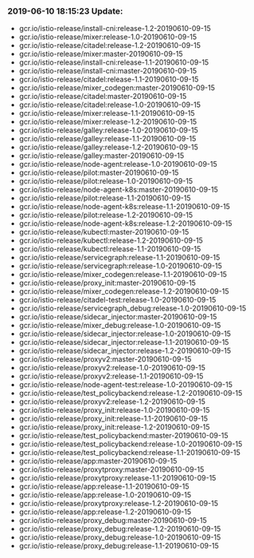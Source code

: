 ### 2019-06-10 18:15:23 Update:

- gcr.io/istio-release/install-cni:release-1.2-20190610-09-15
- gcr.io/istio-release/mixer:release-1.0-20190610-09-15
- gcr.io/istio-release/citadel:release-1.2-20190610-09-15
- gcr.io/istio-release/mixer:master-20190610-09-15
- gcr.io/istio-release/install-cni:release-1.1-20190610-09-15
- gcr.io/istio-release/install-cni:master-20190610-09-15
- gcr.io/istio-release/citadel:release-1.1-20190610-09-15
- gcr.io/istio-release/mixer_codegen:master-20190610-09-15
- gcr.io/istio-release/citadel:master-20190610-09-15
- gcr.io/istio-release/citadel:release-1.0-20190610-09-15
- gcr.io/istio-release/mixer:release-1.1-20190610-09-15
- gcr.io/istio-release/mixer:release-1.2-20190610-09-15
- gcr.io/istio-release/galley:release-1.0-20190610-09-15
- gcr.io/istio-release/galley:release-1.1-20190610-09-15
- gcr.io/istio-release/galley:release-1.2-20190610-09-15
- gcr.io/istio-release/galley:master-20190610-09-15
- gcr.io/istio-release/node-agent:release-1.0-20190610-09-15
- gcr.io/istio-release/pilot:master-20190610-09-15
- gcr.io/istio-release/pilot:release-1.0-20190610-09-15
- gcr.io/istio-release/node-agent-k8s:master-20190610-09-15
- gcr.io/istio-release/pilot:release-1.1-20190610-09-15
- gcr.io/istio-release/node-agent-k8s:release-1.1-20190610-09-15
- gcr.io/istio-release/pilot:release-1.2-20190610-09-15
- gcr.io/istio-release/node-agent-k8s:release-1.2-20190610-09-15
- gcr.io/istio-release/kubectl:master-20190610-09-15
- gcr.io/istio-release/kubectl:release-1.2-20190610-09-15
- gcr.io/istio-release/kubectl:release-1.1-20190610-09-15
- gcr.io/istio-release/servicegraph:release-1.1-20190610-09-15
- gcr.io/istio-release/servicegraph:release-1.0-20190610-09-15
- gcr.io/istio-release/mixer_codegen:release-1.1-20190610-09-15
- gcr.io/istio-release/proxy_init:master-20190610-09-15
- gcr.io/istio-release/mixer_codegen:release-1.2-20190610-09-15
- gcr.io/istio-release/citadel-test:release-1.0-20190610-09-15
- gcr.io/istio-release/servicegraph_debug:release-1.0-20190610-09-15
- gcr.io/istio-release/sidecar_injector:master-20190610-09-15
- gcr.io/istio-release/mixer_debug:release-1.0-20190610-09-15
- gcr.io/istio-release/sidecar_injector:release-1.0-20190610-09-15
- gcr.io/istio-release/sidecar_injector:release-1.1-20190610-09-15
- gcr.io/istio-release/sidecar_injector:release-1.2-20190610-09-15
- gcr.io/istio-release/proxyv2:master-20190610-09-15
- gcr.io/istio-release/proxyv2:release-1.0-20190610-09-15
- gcr.io/istio-release/proxyv2:release-1.1-20190610-09-15
- gcr.io/istio-release/node-agent-test:release-1.0-20190610-09-15
- gcr.io/istio-release/test_policybackend:release-1.2-20190610-09-15
- gcr.io/istio-release/proxyv2:release-1.2-20190610-09-15
- gcr.io/istio-release/proxy_init:release-1.0-20190610-09-15
- gcr.io/istio-release/proxy_init:release-1.1-20190610-09-15
- gcr.io/istio-release/proxy_init:release-1.2-20190610-09-15
- gcr.io/istio-release/test_policybackend:master-20190610-09-15
- gcr.io/istio-release/test_policybackend:release-1.0-20190610-09-15
- gcr.io/istio-release/test_policybackend:release-1.1-20190610-09-15
- gcr.io/istio-release/app:master-20190610-09-15
- gcr.io/istio-release/proxytproxy:master-20190610-09-15
- gcr.io/istio-release/proxytproxy:release-1.1-20190610-09-15
- gcr.io/istio-release/app:release-1.1-20190610-09-15
- gcr.io/istio-release/app:release-1.0-20190610-09-15
- gcr.io/istio-release/proxytproxy:release-1.2-20190610-09-15
- gcr.io/istio-release/app:release-1.2-20190610-09-15
- gcr.io/istio-release/proxy_debug:master-20190610-09-15
- gcr.io/istio-release/proxy_debug:release-1.2-20190610-09-15
- gcr.io/istio-release/proxy_debug:release-1.0-20190610-09-15
- gcr.io/istio-release/proxy_debug:release-1.1-20190610-09-15
